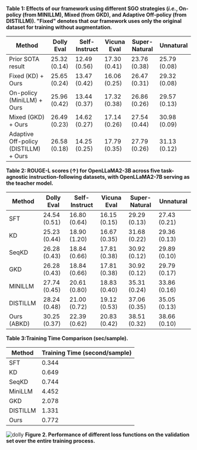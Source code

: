**Table 1: Effects of our framework using different SGO strategies (*i.e.*, On-policy (from MINILLM), Mixed (from GKD), and Adaptive Off-policy (from DISTILLM)). "Fixed" denotes that our framework uses only the original dataset for training without augmentation.**

| **Method** | **Dolly Eval** | **Self-Instruct** | **Vicuna Eval** | **Super-Natural** | **Unnatural** |
|------------|--------------|----------------|--------------|----------------|------------|
| Prior SOTA result | 25.32 (0.14) | 12.49 (0.56) | 17.30 (0.41) | 23.76 (0.38) | 25.79 (0.08) |
| Fixed (KD) + Ours | 25.65 (0.24) | 13.47 (0.42) | 16.06 (0.25) | 26.47 (0.31) | 29.32 (0.08) |
| On-policy (MiniLLM) + Ours | 25.96 (0.42) | 13.44 (0.37) | 17.32 (0.38) | 26.86 (0.26) | 29.57 (0.13) |
| Mixed (GKD) + Ours | 26.49 (0.23) | 14.62 (0.27) | 17.14 (0.26) | 27.54 (0.44)| 30.98 (0.09) |
| Adaptive Off-policy (DISTILLM) + Ours | 26.58 (0.18)</span> | 14.25 (0.25) | 17.79 (0.35) | 27.79 (0.26) | 31.13 (0.12) |

**Table 2: ROUGE-L scores (↑) for OpenLLaMA2-3B across five task-agnostic instruction-following datasets, with OpenLLaMA2-7B serving as the teacher model.**

| Method    | Dolly Eval | Self-Instruct | Vicuna Eval | Super-Natural | Unnatural |
|-----------|-----------|---------------|-------------|---------------|-----------|
| SFT       | 24.54 (0.51) | 16.80 (0.64) | 16.15 (0.15) | 29.29 (0.13) | 27.43 (0.21) |
| KD        | 25.23 (0.44) | 18.90 (1.20) | 16.67 (0.35) | 31.68 (0.22) | 29.36 (0.13) |
| SeqKD     | 26.28 (0.43) | 18.84 (0.66) | 17.81 (0.38) | 30.92 (0.12) | 29.89 (0.10) |
| GKD       | 26.28 (0.43) | 18.84 (0.66) | 17.81 (0.38) | 30.92 (0.12) | 29.79 (0.17) |
| MINILLM   | 27.74 (0.45) | 20.61 (0.80) | 18.83 (0.40) | 35.31 (0.24) | 33.86 (0.16) |
| DISTILLM  | 28.24 (0.48) | 21.00 (0.72) | 19.12 (0.53) | 37.06 (0.35) | 35.05 (0.13) |
| Ours (ABKD) | 30.25 (0.37) | 22.39 (0.62) | 20.83 (0.42) | 38.51 (0.32) | 38.66 (0.10) |

**Table 3:Training Time Comparison (sec/sample).**

| Method   | Training Time (second/sample) |
|----------|---------------------------|
| SFT      | 0.344                      |
| KD       | 0.649                      |
| SeqKD    | 0.744                      |
| MiniLLM  | 4.452                      |
| GKD      | 2.078                      |
| DISTILLM | 1.331                      |
| Ours     | 0.772                      |

![dolly](https://github.com/user-attachments/assets/f2aedfd6-e79e-4149-ab17-05caae209cea)
**Figure 2. Performance of different loss functions on the validation set over the entire training process.**
